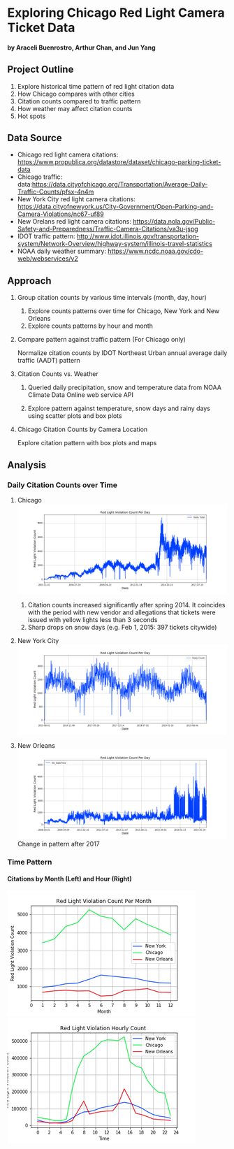 # Exploring Chicago Red Light Camera Ticket Data
#### by Araceli Buenrostro, Arthur Chan, and Jun Yang

## Project Outline
1. Explore historical time pattern of red light citation data
2. How Chicago compares with other cities
3. Citation counts compared to traffic pattern
4. How weather may affect citation counts
5. Hot spots 

## Data Source
- Chicago red light camera citations:  https://www.propublica.org/datastore/dataset/chicago-parking-ticket-data
- Chicago traffic:  data:https://data.cityofchicago.org/Transportation/Average-Daily-Traffic-Counts/pfsx-4n4m
- New York City red light camera citations:  https://data.cityofnewyork.us/City-Government/Open-Parking-and-Camera-Violations/nc67-uf89
- New Orelans red light camera citations:  https://data.nola.gov/Public-Safety-and-Preparedness/Traffic-Camera-Citations/va3u-jspg
- IDOT traffic pattern:  http://www.idot.illinois.gov/transportation-system/Network-Overview/highway-system/illinois-travel-statistics
- NOAA daily weather summary:  https://www.ncdc.noaa.gov/cdo-web/webservices/v2

## Approach
1. Group citation counts by various time intervals (month, day, hour)
   1. Explore counts patterns over time for Chicago, New York and New Orleans
   2. Explore counts patterns by hour and month
2. Compare pattern against traffic pattern (For Chicago only)

   Normalize citation counts by IDOT Northeast Urban annual average daily traffic (AADT) pattern
   
3. Citation Counts vs. Weather

   1. Queried daily precipitation, snow and temperature data from NOAA Climate Data Online web service API
   
   2. Explore pattern against temperature, snow days and rainy days using scatter plots and box plots
4. Chicago Citation Counts by Camera Location

   Explore citation pattern with box plots and maps

## Analysis
### Daily Citation Counts over Time
1. Chicago
![ImageDailyPlotChicago](https://github.com/junyang42/Project_1/blob/master/Summary/Daily_Count_Chicago.png)
   1. Citation counts increased significantly after spring 2014. It coincides with the period with new vendor and allegations that tickets were issued with yellow lights less than 3 seconds
   2. Sharp drops on snow days (e.g. Feb 1, 2015: 397 tickets citywide)
  
2. New York City
![ImageDailyPlotNYC](https://github.com/junyang42/Project_1/blob/master/Summary/Daily_Count_NY.png)

3. New Orleans
![ImageDailyPlotNO](https://github.com/junyang42/Project_1/blob/master/Summary/Daily_Count_New_Orleans.png)
Change in pattern after 2017

### Time Pattern
#### Citations by Month (Left) and Hour (Right)
![ImageMonthPattern](https://github.com/junyang42/Project_1/blob/master/Summary/MonthlyCount.png)![ImageHourPattern](https://github.com/junyang42/Project_1/blob/master/Summary/HourCount.png)

